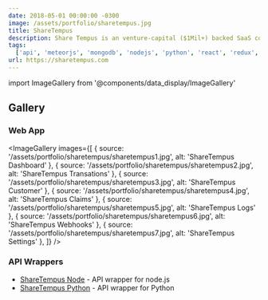 ```yaml
---
date: 2018-05-01 00:00:00 -0300
image: /assets/portfolio/sharetempus.jpg
title: ShareTempus
description: Share Tempus is an venture-capital ($1Mil+) backed SaaS company providing sharing economy startups transaction-level damage and liability protection through a sophisticated API solution.
tags:
  ['api', 'meteorjs', 'mongodb', 'nodejs', 'python', 'react', 'redux', 'web']
url: https://sharetempus.com
---
```


import ImageGallery from '@components/data_display/ImageGallery'

## Gallery

### Web App

<ImageGallery images={[
{ source: '/assets/portfolio/sharetempus/sharetempus1.jpg', alt: 'ShareTempus Dashboard' },
{ source: '/assets/portfolio/sharetempus/sharetempus2.jpg', alt: 'ShareTempus Transations' },
{ source: '/assets/portfolio/sharetempus/sharetempus3.jpg', alt: 'ShareTempus Customer' },
{ source: '/assets/portfolio/sharetempus/sharetempus4.jpg', alt: 'ShareTempus Claims' },
{ source: '/assets/portfolio/sharetempus/sharetempus5.jpg', alt: 'ShareTempus Logs' },
{ source: '/assets/portfolio/sharetempus/sharetempus6.jpg', alt: 'ShareTempus Webhooks' },
{ source: '/assets/portfolio/sharetempus/sharetempus7.jpg', alt: 'ShareTempus Settings' },
]} />

### API Wrappers

- [ShareTempus Node](https://github.com/ShareTempus/sharetempus-node) - API wrapper for node.js
- [ShareTempus Python](https://github.com/ShareTempus/sharetempus-python) - API wrapper for Python
